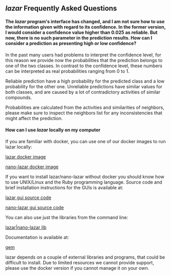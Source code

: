 ## *lazar* Frequently Asked Questions

#### The *lazar* program's interface has changed, and I am not sure how to use the information given with regard to its confidence. In the former version, I would consider a confidence value higher than 0.025 as reliable. But now, there is no such parameter in the prediction results. How can I consider a prediction as presenting high or low confidence?

In the past many users had problems to interpret the confidence level,
for this reason we provide now the probabilities that the prediction
belongs to one of the two classes. In contrast to the confidence level,
these numbers can be interpreted as real probabilities ranging from 0 to
1.

Reliable prediction have a high probability for the predicted class and
a low probability for the other one. Unreliable predictions have similar
values for both classes, and are caused by a lot of contradictory
activities of similar compounds.

Probabilities are calculated from the activities and similarities of
neighbors, please make sure to inspect the neighbors list for any
inconsistencies that might affect the prediction.

#### How can I use *lazar* locally on my computer
If you are familiar with docker, you can use one of our docker images to run lazar locally:

[lazar docker image](https://hub.docker.com/r/insilicotox/lazar)

[nano-lazar docker image](https://hub.docker.com/r/insilicotox/nano-lazar)

If you want to install lazar/nano-lazar without docker you should know how to use UNIX/Linux and the Ruby programming language. Source code and brief installation instructions for the GUIs is available at:

[lazar gui source code](https://github.com/opentox/lazar-gui)

[nano-lazar gui source code](https://github.com/opentox/nano-lazar)

You can also use just the libraries from the command line:

[lazar|nano-lazar lib](https://github.com/opentox/lazar)

Documentation is available at:

[gem](http://www.rubydoc.info/gems/lazar)

lazar depends on a couple of external libraries and programs, that could be difficult to install. Due to limited resources we cannot provide support, please use the docker version if you cannot manage it on your own.
